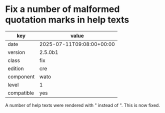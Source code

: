 [//]: # (werk v2)
# Fix a number of malformed quotation marks in help texts

key        | value
---------- | ---
date       | 2025-07-11T09:08:00+00:00
version    | 2.5.0b1
class      | fix
edition    | cre
component  | wato
level      | 1
compatible | yes

A number of help texts were rendered with &quot; instead of ".
This is now fixed.

